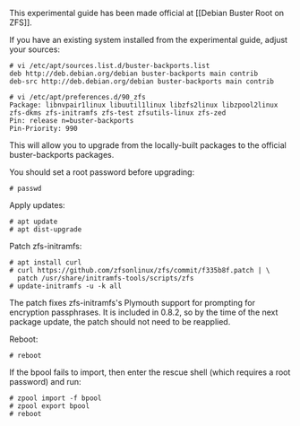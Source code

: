 This experimental guide has been made official at [[Debian Buster Root on ZFS]].

If you have an existing system installed from the experimental guide, adjust your sources:

    # vi /etc/apt/sources.list.d/buster-backports.list
    deb http://deb.debian.org/debian buster-backports main contrib
    deb-src http://deb.debian.org/debian buster-backports main contrib
    
    # vi /etc/apt/preferences.d/90_zfs
    Package: libnvpair1linux libuutil1linux libzfs2linux libzpool2linux zfs-dkms zfs-initramfs zfs-test zfsutils-linux zfs-zed
    Pin: release n=buster-backports
    Pin-Priority: 990

This will allow you to upgrade from the locally-built packages to the official buster-backports packages.

You should set a root password before upgrading:

    # passwd

Apply updates:

    # apt update
    # apt dist-upgrade

Patch zfs-initramfs:

    # apt install curl
    # curl https://github.com/zfsonlinux/zfs/commit/f335b8f.patch | \
      patch /usr/share/initramfs-tools/scripts/zfs
    # update-initramfs -u -k all

The patch fixes zfs-initramfs's Plymouth support for prompting for encryption passphrases. It is included in 0.8.2, so by the time of the next package update, the patch should not need to be reapplied.

Reboot:

    # reboot

If the bpool fails to import, then enter the rescue shell (which requires a root password) and run:

    # zpool import -f bpool
    # zpool export bpool
    # reboot
